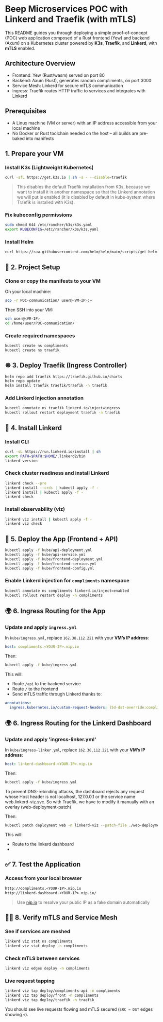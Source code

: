 # Beep Microservices POC with Linkerd and Traefik (with mTLS)

This README guides you through deploying a simple proof-of-concept (POC) web application composed of a Rust frontend (Yew) and backend (Axum) on a Kubernetes cluster powered by **K3s**, **Traefik**, and **Linkerd**, with **mTLS** enabled.

## Architecture Overview

- Frontend: Yew (Rust/wasm) served on port 80
- Backend: Axum (Rust), generates random compliments, on port 3000
- Service Mesh: Linkerd for secure mTLS communication
- Ingress: Traefik routes HTTP traffic to services and integrates with Linkerd

## Prerequisites

- A Linux machine (VM or server) with an IP address accessible from your local machine
- No Docker or Rust toolchain needed on the host – all builds are pre-baked into manifests

## 1. Prepare your VM

### Install K3s (Lightweight Kubernetes)
```bash
curl -sfL https://get.k3s.io | sh -s - --disable=traefik
```
> This disables the default Traefik installation from K3s, because we want to install it in another namespace so that the Linkerd annotation we will put is enabled (it is disabled by default in kube-system where Traefik is installed with K3s).

### Fix kubeconfig permissions
```bash
sudo chmod 644 /etc/rancher/k3s/k3s.yaml
export KUBECONFIG=/etc/rancher/k3s/k3s.yaml
```

### Install Helm
```bash
curl https://raw.githubusercontent.com/helm/helm/main/scripts/get-helm-3 | bash
```

## 📁 2. Project Setup

### Clone or copy the manifests to your VM
On your local machine:
```bash
scp -r POC-communication/ user@<VM-IP>:~
```
Then SSH into your VM:
```bash
ssh user@<VM-IP>
cd /home/user/POC-communication/
```

### Create required namespaces
```bash
kubectl create ns compliments
kubectl create ns traefik
```

## ☸️ 3. Deploy Traefik (Ingress Controller)

```bash
helm repo add traefik https://traefik.github.io/charts
helm repo update
helm install traefik traefik/traefik -n traefik
```

### Add Linkerd injection annotation
```bash
kubectl annotate ns traefik linkerd.io/inject=ingress
kubectl rollout restart deployment traefik -n traefik
```

## 🔐 4. Install Linkerd

### Install CLI
```bash
curl -sL https://run.linkerd.io/install | sh
export PATH=$PATH:$HOME/.linkerd2/bin
linkerd version
```

### Check cluster readiness and install Linkerd
```bash
linkerd check --pre
linkerd install --crds | kubectl apply -f -
linkerd install | kubectl apply -f -
linkerd check
```

### Install observability (viz)
```bash
linkerd viz install | kubectl apply -f -
linkerd viz check
```

## 🚀 5. Deploy the App (Frontend + API)

```bash
kubectl apply -f kube/api-deployment.yml
kubectl apply -f kube/api-service.yml
kubectl apply -f kube/frontend-deployment.yml
kubectl apply -f kube/frontend-service.yml
kubectl apply -f kube/frontend-config.yml
```

### Enable Linkerd injection for `compliments` namespace
```bash
kubectl annotate ns compliments linkerd.io/inject=enabled
kubectl rollout restart deploy -n compliments
```

## 🌍 6. Ingress Routing for the App

### Update and apply `ingress.yml`
In `kube/ingress.yml`, replace `162.38.112.221` with your **VM’s IP address**:

```yaml
host: compliments.<YOUR-IP>.nip.io
```

Then:
```bash
kubectl apply -f kube/ingress.yml
```

This will:
- Route `/api` to the backend service
- Route `/` to the frontend
- Send mTLS traffic through Linkerd thanks to:
```yaml
annotations:
  ingress.kubernetes.io/custom-request-headers: l5d-dst-override:compliments-api.compliments.svc.cluster.local:3000
```

## 🌍 6. Ingress Routing for the Linkerd Dashboard

### Update and apply 'ingress-linker.yml'
In `kube/ingress-linker.yml`, replace `162.38.112.221` with your **VM’s IP address**:

```yaml
host: linkerd-dashboard.<YOUR-IP>.nip.io
```

Then:
```bash
kubectl apply -f kube/ingress.yml
```

To prevent DNS-rebinding attacks, the dashboard rejects any request whose Host header is not localhost, 127.0.0.1 or the service name web.linkerd-viz.svc. So with Traefik, we have to modify it manually with an overlay (web-deployment-patch)

Then:
```bash
kubectl patch deployment web -n linkerd-viz --patch-file ./web-deployment-patch.yml
```

This will:
- Route to the linkerd dashboard
- 

## ✅ 7. Test the Application

### Access from your local browser
```txt
http://compliments.<YOUR-IP>.nip.io
http://linkerd-dashboard.<YOUR-IP>.nip.io/
```
> Use [nip.io](https://nip.io) to resolve your public IP as a fake domain automatically

## 🕵️‍♀️ 8. Verify mTLS and Service Mesh

### See if services are meshed
```bash
linkerd viz stat ns compliments
linkerd viz stat deploy -n compliments
```

### Check mTLS between services
```bash
linkerd viz edges deploy -n compliments
```

### Live request tapping
```bash
linkerd viz tap deploy/compliments-api -n compliments
linkerd viz tap deploy/front -n compliments
linkerd viz tap deploy/traefik -n traefik
```

You should see live requests flowing and mTLS secured (`SRC → DST` edges showing `√`).